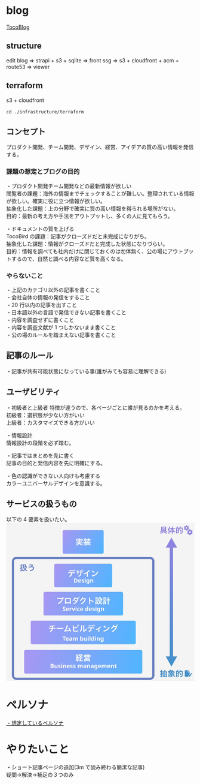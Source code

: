 # blog

[TocoBlog](https://blog.tocobird.com/)

## structure

edit blog => strapi + s3 + sqlite => front ssg => s3 + cloudfront + acm + route53 => viewer

## terraform

s3 + cloudfront

```
cd ./infrastructure/terraform
```

## コンセプト

プロダクト開発、チーム開発、デザイン、経営、アイデアの質の高い情報を発信する。

### 課題の想定とブログの目的

・プロダクト開発チーム開発などの最新情報が欲しい  
閲覧者の課題：海外の情報までチェックすることが難しい。整理されている情報が欲しい。確実に役に立つ情報が欲しい。  
抽象化した課題：上の分野で確実に質の高い情報を得られる場所がない。  
目的：最新の考え方や手法をアウトプットし、多くの人に見てもらう。

・ドキュメントの質を上げる  
TocoBird の課題：記事がクローズドだと未完成になりがち。  
抽象化した課題：情報がクローズドだと完成した状態になりづらい。  
目的：情報を調べても社内だけに閉じておくのは勿体無く、公の場にアウトプットするので、自然と調べる内容など質を高くなる。

### やらないこと

・上記のカテゴリ以外の記事を書くこと  
・会社自体の情報の発信をすること  
・20 行以内の記事を出すこと  
・日本語以外の言語で発信できない記事を書くこと  
・内容を調査せずに書くこと  
・内容を調査文献が 1 つしかないまま書くこと  
・公の場のルールを踏まえない記事を書くこと

## 記事のルール

・記事が共有可能状態になっている事(誰がみても容易に理解できる)

## ユーザビリティ

・初級者と上級者
特徴が違うので、各ページごとに誰が見るのかを考える。  
初級者：選択肢が少ない方がいい  
上級者：カスタマイズできる方がいい

・情報設計  
情報設計の段階を必ず踏む。

・記事ではまとめを先に書く  
記事の目的と発信内容を先に明確にする。

・色の認識ができない人向けも考慮する  
カラーユニバーサルデザインを意識する。

## サービスの扱うもの

以下の 4 要素を扱いたい。
![サービスで扱うもの設計](https://github.com/TocoBird/blog/blob/main/docs/images/tocoblog_service_structure.jpg?raw=true "サービスで扱うもの設計")

# ペルソナ

[・想定しているペルソナ](https://github.com/TocoBird/blog/blob/main/docs/persona.md)

# やりたいこと

・ショート記事ページの追加(3m で読み終わる簡潔な記事)  
疑問->解決->補足の３つのみ
